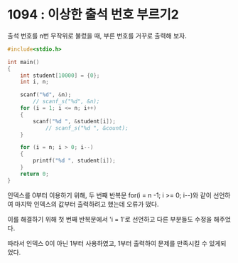 # 1094 : 이상한 출석 번호 부르기2
출석 번호를 n번 무작위로 불렀을 때, 부른 번호를 거꾸로 출력해 보자.

```c
#include<stdio.h>

int main()
{
	int student[10000] = {0};
	int i, n;

	scanf("%d", &n);
		// scanf_s("%d", &n);
	for (i = 1; i <= n; i++)
	{
		scanf("%d ", &student[i]);
			// scanf_s("%d ", &count);
	}

	for (i = n; i > 0; i--)
	{
		printf("%d ", student[i]);
	}
	return 0;
}
```
인덱스를 0부터 이용하기 위해, 두 번째 반복문 for(i = n -1; i >= 0; i--)와 같이 선언하여 마지막 인덱스의 값부터 출력하려고 했는데 오류가 떴다.

이를 해결하기 위해 첫 번째 반복문에서 'i = 1'로 선언하고 다른 부분들도 수정을 해주었다.

따라서 인덱스 0이 아닌 1부터 사용하였고, 1부터 출력하여 문제를 만족시킬 수 있게되었다.